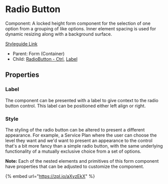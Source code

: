 # Radio Button

Component: A locked height form component for the selection of one option from a grouping of like options. Inner element spacing is used for dynamic resizing along with a background surface.

[Styleguide Link](https://zpl.io/VY0AyZd)

* Parent: Form (Container)
* Child: [RadioButton - Ctrl](../../overview/radiobutton/), [Label](../../overview/label.md)

## Properties

### Label

The component can be presented with a label to give context to the radio button control. This label can be positioned either left align or right.

### Style

The styling of the radio button can be altered to present a different appearance. For example, a Service Plan where the user can choose the level they want and we'd want to present an appearance to the control that's a bit more fancy than a simple radio button, with the same underlying functionality of a mutually exclusive choice from a set of options.

**Note:** Each of the nested elements and primitives of this form component have properties that can be adjusted to customize the component.

{% embed url="https://zpl.io/aXyzEkX" %}
